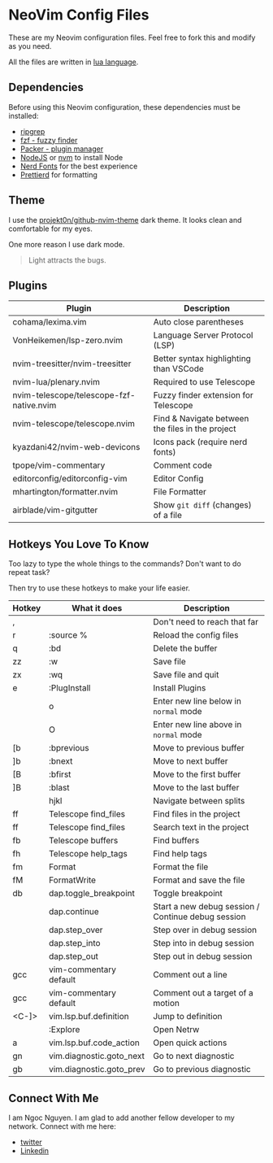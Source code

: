 # NeoVim Config Files

These are my Neovim configuration files. Feel free to fork this and modify as you need.

All the files are written in [lua language](https://www.lua.org/).

## Dependencies

Before using this Neovim configuration, these dependencies must be installed:

- [ripgrep](https://github.com/BurntSushi/ripgrep)
- [fzf - fuzzy finder](https://github.com/junegunn/fzf)
- [Packer - plugin manager](https://github.com/wbthomason/packer.nvim)
- [NodeJS](https://nodejs.org/en/) or [nvm](https://github.com/nvm-sh/nvm) to install Node
- [Nerd Fonts](https://www.nerdfonts.com/) for the best experience
- [Prettierd](https://github.com/fsouza/prettierd) for formatting

## Theme

I use the [projekt0n/github-nvim-theme](https://github.com/projekt0n/github-nvim-theme) dark theme. It looks clean and comfortable for my eyes.

One more reason I use dark mode.

> Light attracts the bugs.

## Plugins

| Plugin                                   | Description                                        |
| ---------------------------------------- | -------------------------------------------------- |
| cohama/lexima.vim                        | Auto close parentheses                             |
| VonHeikemen/lsp-zero.nvim                | Language Server Protocol (LSP)                     |
| nvim-treesitter/nvim-treesitter          | Better syntax highlighting than VSCode             |
| nvim-lua/plenary.nvim                    | Required to use Telescope                          |
| nvim-telescope/telescope-fzf-native.nvim | Fuzzy finder extension for Telescope               |
| nvim-telescope/telescope.nvim            | Find & Navigate between the files in the project   |
| kyazdani42/nvim-web-devicons             | Icons pack (require nerd fonts)                    |
| tpope/vim-commentary                     | Comment code                                       |
| editorconfig/editorconfig-vim            | Editor Config                                      |
| mhartington/formatter.nvim               | File Formatter                                     |
| airblade/vim-gitgutter                   | Show `git diff` (changes) of a file                |

## Hotkeys You Love To Know

Too lazy to type the whole things to the commands? Don't want to do repeat task?

Then try to use these hotkeys to make your life easier.

| Hotkey     | What it does                  | Description                                  |
| ---------- | ----------------------------- | ---------------------------------------------|
| ,          | <leader>                      | Don't need to reach that far                 |
| <leader>r  | :source %<CR>                 | Reload the config files                      |
| <leader>q  | :bd<CR>                       | Delete the buffer                            |
| zz         | :w<CR>                        | Save file                                    |
| zx         | :wq<CR>                       | Save file and quit                           |
| <leader>e  | :PlugInstall<CR>              | Install Plugins                              |
| <Enter>    | o<ESC>                        | Enter new line below in `normal` mode        |
| <S-Enter>  | O<ESC>                        | Enter new line above in `normal` mode        |
| [b         | :bprevious<CR>                | Move to previous buffer                      |
| ]b         | :bnext<CR>                    | Move to next buffer                          |
| [B         | :bfirst<CR>                   | Move to the first buffer                     |
| ]B         | :blast<CR>                    | Move to the last buffer                      |
| <C-hjkl>   | <C-w>hjkl                     | Navigate between splits                      |
| <leader>ff | <Cmd>Telescope find_files<CR> | Find files in the project                    |
| <leader>ff | <Cmd>Telescope find_files<CR> | Search text in the project                   |
| <leader>fb | <Cmd>Telescope buffers<CR>    | Find buffers                                 |
| <leader>fh | <Cmd>Telescope help_tags<CR>  | Find help tags                               |
| <leader>fm | <Cmd>Format<CR>               | Format the file                              |
| <leader>fM | <Cmd>FormatWrite<CR>          | Format and save the file                     |
| <leader>db | dap.toggle_breakpoint         | Toggle breakpoint                            |
| <F5>       | dap.continue                  | Start a new debug session / Continue debug session |
| <F6>       | dap.step_over                 | Step over in debug session                   |
| <F7>       | dap.step_into                 | Step into in debug session                   |
| <F8>       | dap.step_out                  | Step out in debug session                    |
| gcc        | vim-commentary default        | Comment out a line                           |
| gcc        | vim-commentary default        | Comment out a target of a motion             |
| <C-]>      | vim.lsp.buf.definition        | Jump to definition                           |
| <F3>       | :Explore<CR>                  | Open Netrw                                   |
| <leader>a  | vim.lsp.buf.code_action       | Open quick actions                           |
| gn         | vim.diagnostic.goto_next      | Go to next diagnostic                        |
| gb         | vim.diagnostic.goto_prev      | Go to previous diagnostic                    |

## Connect With Me

I am Ngoc Nguyen. I am glad to add another fellow developer to my network.
Connect with me here:

- [twitter](https://twitter.com/ngocoder)
- [Linkedin](https://www.linkedin.com/in/ngoc-nguyen99/)
